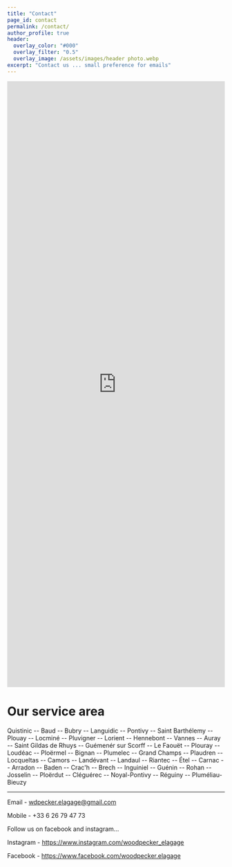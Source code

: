 ```yaml
---
title: "Contact"
page_id: contact
permalink: /contact/
author_profile: true
header:
  overlay_color: "#000"
  overlay_filter: "0.5"
  overlay_image: /assets/images/header photo.webp
excerpt: "Contact us ... small preference for emails"
---
```


<iframe src="https://fm.addxt.com/form/?vf=1FAIpQLSfXc-dWm0K5U6HngRU_tb3f6qb4sn1ShMfH46Rk_4oT3ttLgw" width="100%" height="1400" frameborder="0" marginheight="0" marginwidth="0">Loading…</iframe>

# Our service area

Quistinic -- Baud -- Bubry -- Languidic -- Pontivy -- Saint Barthélemy -- Plouay -- Locminé -- Pluvigner -- Lorient -- Hennebont -- Vannes -- Auray -- Saint Gildas de Rhuys -- Guémenér sur Scorff -- Le Faouët -- Plouray -- Loudéac -- Ploërmel -- Bignan -- Plumelec -- Grand Champs -- Plaudren -- Locqueltas -- Camors -- Landévant -- Landaul -- Riantec -- Étel -- Carnac -- Arradon -- Baden -- Crac'h -- Brech -- Inguiniel -- Guénin -- Rohan -- Josselin -- Ploërdut -- Cléguérec -- Noyal-Pontivy -- Réguiny -- Pluméliau-Bieuzy

---

Email - wdpecker.elagage@gmail.com

Mobile - +33 6 26 79 47 73

Follow us on facebook and instagram…

Instagram - <https://www.instagram.com/woodpecker_elagage> 

Facebook - <https://www.facebook.com/woodpecker.elagage> 
